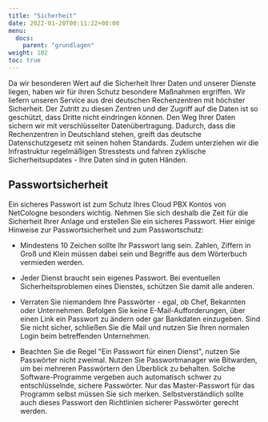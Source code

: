 ```yaml
---
title: "Sicherheit"
date: 2022-01-20T00:11:22+00:00
menu:
  docs:
    parent: "grundlagen"
weight: 102
toc: true
---
```


Da wir besonderen Wert auf die Sicherheit Ihrer Daten und unserer Dienste liegen, haben wir für ihren Schutz besondere Maßnahmen ergriffen. Wir liefern unseren Service aus drei deutschen Rechenzentren mit höchster Sicherheit. Der Zutritt zu diesen Zentren und der Zugriff auf die Daten ist so geschützt, dass Dritte nicht eindringen können. Den Weg Ihrer Daten sichern wir mit verschlüsselter Datenübertragung. Dadurch, dass die Rechenzentren in Deutschland stehen, greift das deutsche Datenschutzgesetz mit seinen hohen Standards. Zudem unterziehen wir die Infrastruktur regelmäßigen Stresstests und fahren zyklische Sicherheitsupdates - Ihre Daten sind in guten Händen.

## Passwortsicherheit

Ein sicheres Passwort ist zum Schutz Ihres Cloud PBX Kontos von NetCologne besonders wichtig. Nehmen Sie sich deshalb die Zeit für die Sicherheit Ihrer Anlage und erstellen Sie ein sicheres Passwort. Hier einige Hinweise zur Passwortsicherheit und zum Passwortschutz:

* Mindestens 10 Zeichen sollte Ihr Passwort lang sein. Zahlen, Ziffern in Groß und Klein müssen dabei sein und Begriffe aus dem Wörterbuch vermieden werden.

* Jeder Dienst braucht sein eigenes Passwort. Bei eventuellen Sicherheitsproblemen eines Dienstes, schützen Sie damit alle anderen.

* Verraten Sie niemandem Ihre Passwörter - egal, ob Chef, Bekannten oder Unternehmen. Befolgen Sie keine E-Mail-Aufforderungen, über einen Link ein Passwort zu ändern oder gar Bankdaten einzugeben. Sind Sie nicht sicher, schließen Sie die Mail und nutzen Sie Ihren normalen Login beim betreffenden Unternehmen.

* Beachten Sie die Regel "Ein Passwort für einen Dienst", nutzen Sie Passwörter nicht zweimal. Nutzen Sie Passwortmanager wie Bitwarden, um bei mehreren Passwörtern den Überblick zu behalten. Solche Software-Programme vergeben auch automatisch schwer zu entschlüsselnde, sichere Passwörter. Nur das Master-Passwort für das Programm selbst müssen Sie sich merken. Selbstverständlich sollte auch dieses Passwort den Richtlinien sicherer Passwörter gerecht werden.
